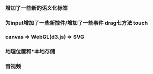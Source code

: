 ### 增加了一些新的语义化标签

### 为input增加了一些新控件/增加了一些事件 drag七方法 touch

### canvas => WebGL(d3.js) => SVG

### 地理位置和*本地存储

### 音视频